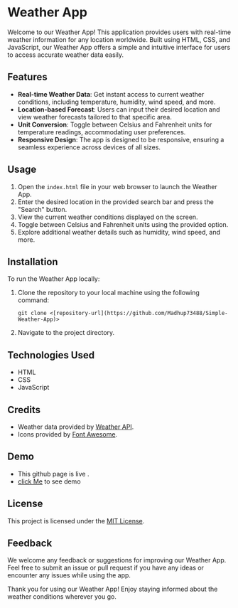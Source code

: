 # Weather App

Welcome to our Weather App! This application provides users with real-time weather information for any location worldwide. Built using HTML, CSS, and JavaScript, our Weather App offers a simple and intuitive interface for users to access accurate weather data easily.

## Features
- **Real-time Weather Data**: Get instant access to current weather conditions, including temperature, humidity, wind speed, and more.
- **Location-based Forecast**: Users can input their desired location and view weather forecasts tailored to that specific area.
- **Unit Conversion**: Toggle between Celsius and Fahrenheit units for temperature readings, accommodating user preferences.
- **Responsive Design**: The app is designed to be responsive, ensuring a seamless experience across devices of all sizes.

## Usage
1. Open the `index.html` file in your web browser to launch the Weather App.
2. Enter the desired location in the provided search bar and press the "Search" button.
3. View the current weather conditions displayed on the screen.
4. Toggle between Celsius and Fahrenheit units using the provided option.
5. Explore additional weather details such as humidity, wind speed, and more.

## Installation
To run the Weather App locally:
1. Clone the repository to your local machine using the following command:
   ```
   git clone <[repository-url](https://github.com/Madhup73488/Simple-Weather-App)>
   ```
2. Navigate to the project directory.

## Technologies Used
- HTML
- CSS
- JavaScript

## Credits
- Weather data provided by [Weather API](https://www.weatherapi.com/).
- Icons provided by [Font Awesome](https://fontawesome.com/).
## Demo
- This github page is live .
- [click Me](https://madhup73488.github.io/Simple-Weather-App/) to see demo
  
## License
This project is licensed under the [MIT License](LICENSE).

## Feedback
We welcome any feedback or suggestions for improving our Weather App. Feel free to submit an issue or pull request if you have any ideas or encounter any issues while using the app.

Thank you for using our Weather App! Enjoy staying informed about the weather conditions wherever you go.
